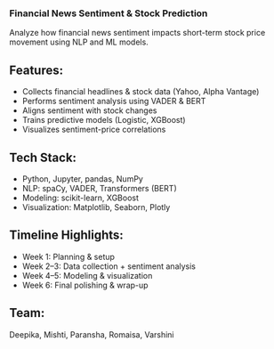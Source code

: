 ### Financial News Sentiment & Stock Prediction

Analyze how financial news sentiment impacts short-term stock price movement using NLP and ML models.

## Features:
- Collects financial headlines & stock data (Yahoo, Alpha Vantage)
- Performs sentiment analysis using VADER & BERT
- Aligns sentiment with stock changes
- Trains predictive models (Logistic, XGBoost)
- Visualizes sentiment-price correlations

## Tech Stack:
- Python, Jupyter, pandas, NumPy  
- NLP: spaCy, VADER, Transformers (BERT)  
- Modeling: scikit-learn, XGBoost  
- Visualization: Matplotlib, Seaborn, Plotly  

## Timeline Highlights:
- Week 1: Planning & setup  
- Week 2–3: Data collection + sentiment analysis  
- Week 4–5: Modeling & visualization  
- Week 6: Final polishing & wrap-up  

## Team:
Deepika, Mishti, Paransha, Romaisa, Varshini
